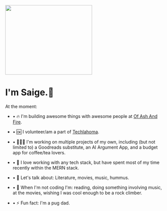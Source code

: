 <p>
  <img src="https://media1.giphy.com/media/WS3i2y88foYpE584rI/giphy.gif?cid=ecf05e47lp1m9hpiiuohwlu6hl9g0wtqp2h72kh86v9x4t50&rid=giphy.gif&ct=g"             width="275" height="220" />
</p>

# I'm Saige.👋
At the moment:
- • 🔥 I'm building awesome things with awesome people at [Of Ash And Fire](https://www.ofashandfire.com/).
- • 🆗 I volunteer/am a part of [Techlahoma](https://www.techlahoma.org/).
- • 🧑🏻‍💻 I'm working on multiple projects of my own, including (but not limited to) a Goodreads substitute, an AI Argument App, and a budget app for coffee/tea lovers.
- • 🌱 I love working with any tech stack, but have spent most of my time recently within the MERN stack.

- • 💬 Let's talk about: Literature, movies, music, hummus.
- • 🤔 When I'm not coding I'm: reading, doing something involving music, at the movies, wishing I was cool enough to be a rock climber.
- • ⚡ Fun fact: I'm a pug dad.
